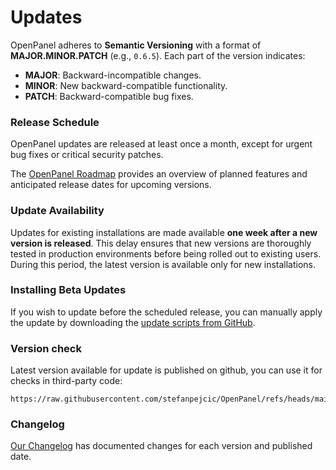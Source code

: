 # Updates  

OpenPanel adheres to **Semantic Versioning** with a format of **MAJOR.MINOR.PATCH** (e.g., `0.6.5`). Each part of the version indicates:  
- **MAJOR**: Backward-incompatible changes.  
- **MINOR**: New backward-compatible functionality.  
- **PATCH**: Backward-compatible bug fixes.  

### Release Schedule  
OpenPanel updates are released at least once a month, except for urgent bug fixes or critical security patches. 

The [OpenPanel Roadmap](https://openpanel.com/roadmap) provides an overview of planned features and anticipated release dates for upcoming versions.

### Update Availability  
Updates for existing installations are made available **one week after a new version is released**. This delay ensures that new versions are thoroughly tested in production environments before being rolled out to existing users. During this period, the latest version is available only for new installations.  

### Installing Beta Updates  
If you wish to update before the scheduled release, you can manually apply the update by downloading the [update scripts from GitHub](https://github.com/stefanpejcic/OpenPanel/tree/main/version).  


### Version check
Latest version available for update is published on github, you can use it for checks in third-party code: 
```
https://raw.githubusercontent.com/stefanpejcic/OpenPanel/refs/heads/main/version/latest
```

### Changelog

[Our Changelog](https://openpanel.com/docs/changelog/intro/) has documented changes for each version and published date.
